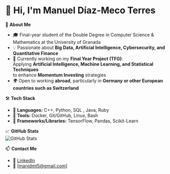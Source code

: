 # 👋 Hi, I'm Manuel Díaz-Meco Terres  

🚀 **About Me**  
- 🎓 Final-year student of the Double Degree in Computer Science & Mathematics at the University of Granada  
- 💡 Passionate about **Big Data, Artificial Intelligence, Cybersecurity, and Quantitative Finance**  
- 🔭 Currently working on my **Final Year Project (TFG)**:  
  Applying **Artificial Intelligence, Machine Learning, and Statistical Techniques**  
  to enhance **Momentum Investing** strategies  
- 🌍 Open to working **abroad**, particularly in **Germany or other European countries such as Switzerland**  

🛠 **Tech Stack**  
- 🔹 **Languages:** C++, Python, SQL , Java, Ruby
- 🔹 **Tools:** Docker, Git/GitHub, Linux, Bash  
- 🔹 **Frameworks/Libraries:** TensorFlow, Pandas, Scikit-Learn  

📈 **GitHub Stats**  
![GitHub Stats](https://github-readme-stats.vercel.app/api?username=manidmt&show_icons=true&theme=dark)  

📫 **Contact Me**  
- 💼 [LinkedIn](https://linkedin.com/in/manuel-diaz-meco-terres)  
- 📧 [manidmt5@gmail.com]  
